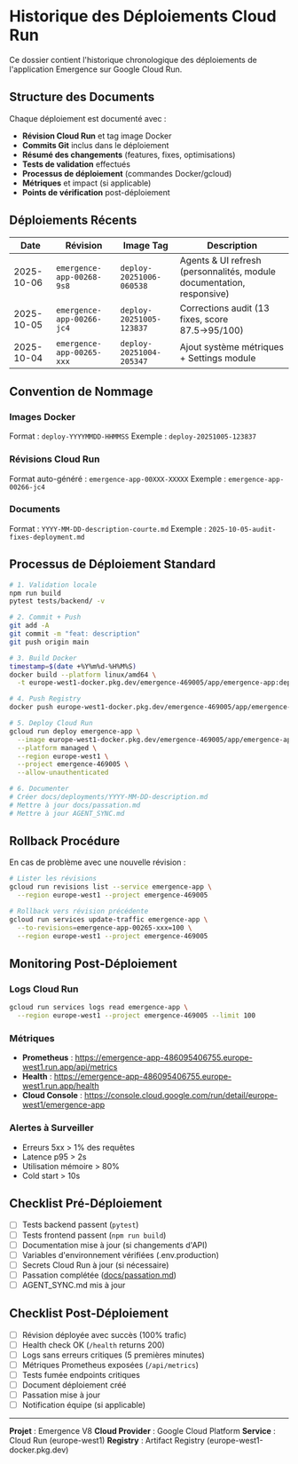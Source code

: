 # Historique des Déploiements Cloud Run

Ce dossier contient l'historique chronologique des déploiements de l'application Emergence sur Google Cloud Run.

## Structure des Documents

Chaque déploiement est documenté avec :
- **Révision Cloud Run** et tag image Docker
- **Commits Git** inclus dans le déploiement
- **Résumé des changements** (features, fixes, optimisations)
- **Tests de validation** effectués
- **Processus de déploiement** (commandes Docker/gcloud)
- **Métriques** et impact (si applicable)
- **Points de vérification** post-déploiement

## Déploiements Récents

| Date | Révision | Image Tag | Description |
|------|----------|-----------|-------------|
| 2025-10-06 | `emergence-app-00268-9s8` | `deploy-20251006-060538` | Agents & UI refresh (personnalités, module documentation, responsive) |
| 2025-10-05 | `emergence-app-00266-jc4` | `deploy-20251005-123837` | Corrections audit (13 fixes, score 87.5→95/100) |
| 2025-10-04 | `emergence-app-00265-xxx` | `deploy-20251004-205347` | Ajout système métriques + Settings module |

## Convention de Nommage

### Images Docker
Format : `deploy-YYYYMMDD-HHMMSS`
Exemple : `deploy-20251005-123837`

### Révisions Cloud Run
Format auto-généré : `emergence-app-00XXX-XXXXX`
Exemple : `emergence-app-00266-jc4`

### Documents
Format : `YYYY-MM-DD-description-courte.md`
Exemple : `2025-10-05-audit-fixes-deployment.md`

## Processus de Déploiement Standard

```bash
# 1. Validation locale
npm run build
pytest tests/backend/ -v

# 2. Commit + Push
git add -A
git commit -m "feat: description"
git push origin main

# 3. Build Docker
timestamp=$(date +%Y%m%d-%H%M%S)
docker build --platform linux/amd64 \
  -t europe-west1-docker.pkg.dev/emergence-469005/app/emergence-app:deploy-$timestamp .

# 4. Push Registry
docker push europe-west1-docker.pkg.dev/emergence-469005/app/emergence-app:deploy-$timestamp

# 5. Deploy Cloud Run
gcloud run deploy emergence-app \
  --image europe-west1-docker.pkg.dev/emergence-469005/app/emergence-app:deploy-$timestamp \
  --platform managed \
  --region europe-west1 \
  --project emergence-469005 \
  --allow-unauthenticated

# 6. Documenter
# Créer docs/deployments/YYYY-MM-DD-description.md
# Mettre à jour docs/passation.md
# Mettre à jour AGENT_SYNC.md
```

## Rollback Procédure

En cas de problème avec une nouvelle révision :

```bash
# Lister les révisions
gcloud run revisions list --service emergence-app \
  --region europe-west1 --project emergence-469005

# Rollback vers révision précédente
gcloud run services update-traffic emergence-app \
  --to-revisions=emergence-app-00265-xxx=100 \
  --region europe-west1 --project emergence-469005
```

## Monitoring Post-Déploiement

### Logs Cloud Run
```bash
gcloud run services logs read emergence-app \
  --region europe-west1 --project emergence-469005 --limit 100
```

### Métriques
- **Prometheus** : https://emergence-app-486095406755.europe-west1.run.app/api/metrics
- **Health** : https://emergence-app-486095406755.europe-west1.run.app/health
- **Cloud Console** : https://console.cloud.google.com/run/detail/europe-west1/emergence-app

### Alertes à Surveiller
- Erreurs 5xx > 1% des requêtes
- Latence p95 > 2s
- Utilisation mémoire > 80%
- Cold start > 10s

## Checklist Pré-Déploiement

- [ ] Tests backend passent (`pytest`)
- [ ] Tests frontend passent (`npm run build`)
- [ ] Documentation mise à jour (si changements d'API)
- [ ] Variables d'environnement vérifiées (.env.production)
- [ ] Secrets Cloud Run à jour (si nécessaire)
- [ ] Passation complétée ([docs/passation.md](../passation.md))
- [ ] AGENT_SYNC.md mis à jour

## Checklist Post-Déploiement

- [ ] Révision déployée avec succès (100% trafic)
- [ ] Health check OK (`/health` returns 200)
- [ ] Logs sans erreurs critiques (5 premières minutes)
- [ ] Métriques Prometheus exposées (`/api/metrics`)
- [ ] Tests fumée endpoints critiques
- [ ] Document déploiement créé
- [ ] Passation mise à jour
- [ ] Notification équipe (si applicable)

---

**Projet** : Emergence V8
**Cloud Provider** : Google Cloud Platform
**Service** : Cloud Run (europe-west1)
**Registry** : Artifact Registry (europe-west1-docker.pkg.dev)
